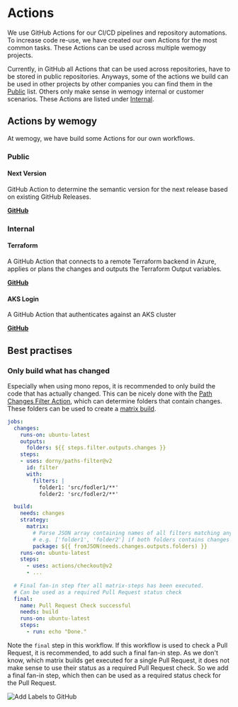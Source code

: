 # Actions

We use GitHub Actions for our CI/CD pipelines and repository automations. To increase code re-use, we have created our own Actions for the most common tasks. These Actions can be used across multiple wemogy projects.

Currently, in GitHub all Actions that can be used across repositories, have to be stored in public repositories. Anyways, some of the actions we build can be used in other projects by other companies you can find them in the [Public](#public) list. Others only make sense in wemogy internal or customer scenarios. These Actions are listed under [Internal](#internal).

## Actions by wemogy

At wemogy, we have build some Actions for our own workflows.

### Public

#### Next Version

GitHub Action to determine the semantic version for the next release based on existing GitHub Releases.

**[GitHub](https://github.com/wemogy/next-version-action)**

### Internal

#### Terraform

A GitHub Action that connects to a remote Terraform backend in Azure, applies or plans the changes and outputs the Terraform Output variables.

**[GitHub](https://github.com/wemogy/terraform-action)**

#### AKS Login

A GitHub Action that authenticates against an AKS cluster

**[GitHub](https://github.com/wemogy/aks-login-action)**

## Best practises

### Only build what has changed

Especially when using mono repos, it is recommended to only build the code that has actually changed. This can be nicely done with the [Path Changes Filter Action](https://github.com/dorny/paths-filter), which can determine folders that contain changes. These folders can be used to create a [matrix build](https://docs.github.com/en/actions/learn-github-actions/managing-complex-workflows#using-a-build-matrix).

```yaml
jobs:
  changes:
    runs-on: ubuntu-latest
    outputs:
      folders: ${{ steps.filter.outputs.changes }}
    steps:
    - uses: dorny/paths-filter@v2
      id: filter
      with:
        filters: |
          folder1: 'src/fodler1/**'
          folder2: 'src/fodler2/**'

  build:
    needs: changes
    strategy:
      matrix:
        # Parse JSON array containing names of all filters matching any of changed files
        # e.g. ['folder1', 'folder2'] if both folders contains changes
        package: ${{ fromJSON(needs.changes.outputs.folders) }}
    runs-on: ubuntu-latest
    steps:
      - uses: actions/checkout@v2
      - ...
      
  # Final fan-in step fter all matrix-steps has been executed.
  # Can be used as a required Pull Request status check
  final:
    name: Pull Request Check successful
    needs: build
    runs-on: ubuntu-latest
    steps:
      - run: echo "Done."   
```

Note the `final` step in this workflow. If this workflow is used to check a Pull Request, it is recommended, to add such a final fan-in step. As we don't know, which matrix builds get executed for a single Pull Request, it does not make sense to use their status as a required Pull Request check. So we add a final fan-in step, which then can be used as a required status check for the Pull Request.

![Add Labels to GitHub](/img/docs-internal/devops/github/actions/addGithubStatusCheck.jpg)
